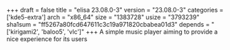 +++
draft = false
title = "elisa 23.08.0-3"
version = "23.08.0-3"
categories = ['kde5-extra']
arch = "x86_64"
size = "1383728"
usize = "3793239"
sha1sum = "ff5267a80fcd647611c3c19a971820cbabea01d3"
depends = "['kirigami2', 'baloo5', 'vlc']"
+++
A simple music player aiming to provide a nice experience for its users